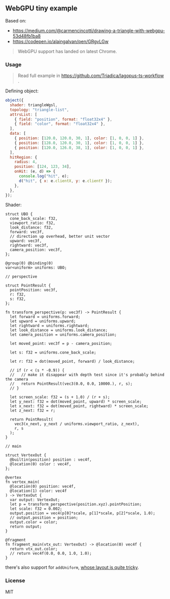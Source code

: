 ## WebGPU tiny example

Based on:

- https://medium.com/@carmencincotti/drawing-a-triangle-with-webgpu-53d48fb1ba8
- https://codepen.io/alaingalvan/pen/GRgvLGw

> WebGPU support has landed on latest Chrome.

### Usage

> Read full example in https://github.com/Triadica/lagopus-ts-workflow .

Defining object:

```js
object({
  shader: triangleWgsl,
  topology: "triangle-list",
  attrsList: [
    { field: "position", format: "float32x4" },
    { field: "color", format: "float32x4" },
  ],
  data: [
    { position: [120.0, 120.0, 30, 1], color: [1, 0, 0, 1] },
    { position: [128.0, 120.0, 30, 1], color: [1, 0, 0, 1] },
    { position: [120.0, 126.0, 38, 1], color: [1, 0, 0, 1] },
  ],
  hitRegion: {
    radius: 4,
    position: [124, 123, 34],
    onHit: (e, d) => {
      console.log("hit", e);
      d("hit", { x: e.clientX, y: e.clientY });
    },
  },
});
```

Shader:

```wgsl
struct UBO {
  cone_back_scale: f32,
  viewport_ratio: f32,
  look_distance: f32,
  forward: vec3f,
  // direction up overhead, better unit vector
  upward: vec3f,
  rightward: vec3f,
  camera_position: vec3f,
};

@group(0) @binding(0)
var<uniform> uniforms: UBO;

// perspective

struct PointResult {
  pointPosition: vec3f,
  r: f32,
  s: f32,
};

fn transform_perspective(p: vec3f) -> PointResult {
  let forward = uniforms.forward;
  let upward = uniforms.upward;
  let rightward = uniforms.rightward;
  let look_distance = uniforms.look_distance;
  let camera_position = uniforms.camera_position;

  let moved_point: vec3f = p - camera_position;

  let s: f32 = uniforms.cone_back_scale;

  let r: f32 = dot(moved_point, forward) / look_distance;

  // if (r < (s * -0.9)) {
  //   // make it disappear with depth test since it's probably behind the camera
  //   return PointResult(vec3(0.0, 0.0, 10000.), r, s);
  // }

  let screen_scale: f32 = (s + 1.0) / (r + s);
  let y_next: f32 = dot(moved_point, upward) * screen_scale;
  let x_next: f32 = dot(moved_point, rightward) * screen_scale;
  let z_next: f32 = r;

  return PointResult(
    vec3(x_next, y_next / uniforms.viewport_ratio, z_next),
    r, s
  );
}

// main

struct VertexOut {
  @builtin(position) position : vec4f,
  @location(0) color : vec4f,
};

@vertex
fn vertex_main(
  @location(0) position: vec4f,
  @location(1) color: vec4f
) -> VertexOut {
  var output: VertexOut;
  let p = transform_perspective(position.xyz).pointPosition;
  let scale: f32 = 0.002;
  output.position = vec4(p[0]*scale, p[1]*scale, p[2]*scale, 1.0);
  // output.position = position;
  output.color = color;
  return output;
}

@fragment
fn fragment_main(vtx_out: VertexOut) -> @location(0) vec4f {
  return vtx_out.color;
  // return vec4f(0.0, 0.0, 1.0, 1.0);
}
```

there's also support for `addUniform`, [whose layout is quite tricky](https://www.w3.org/TR/WGSL/#structure-member-layout).

### License

MIT
